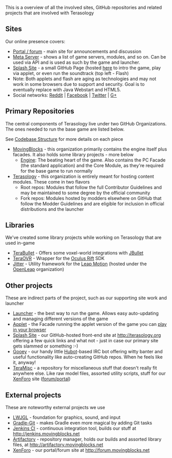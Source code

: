 This is a overview of all the involved sites, GitHub repositories and related projects that are involved with Terasology

Sites
---------

Our online presence covers:

* [Portal / forum](http://forum.terasology.org) - main site for announcements and discussion
* [Meta Server](http://meta.terasology.org) - shows a list of game servers, modules, and so on. Can be used via API and is used as such by the game and launcher.
* [Splash Site](http://terasology.org) - a small GitHub Page (hosted [here](https://github.com/MovingBlocks/movingblocks.github.com) to intro the game, play via applet, or even run the soundtrack (top left - Flash)
 * Note: Both applets and flash are aging as technologies and may not work in some browsers due to support and security. Goal is to eventually replace with Java Webstart and HTML5.
* Social networks: [Reddit](https://www.reddit.com/r/Terasology) | [Facebook](https://www.facebook.com/Terasology) | [Twitter](https://twitter.com/Terasology) | [G+](https://plus.google.com/b/103835217961917018533/103835217961917018533/posts)

Primary Repositories
---------

The central components of Terasology live under two GitHub Organizations. The ones needed to run the base game are listed below.

See [Codebase Structure](./Codebase-Structure.md) for more details on each piece

* [MovingBlocks](https://github.com/MovingBlocks) - this organization primarily contains the engine itself plus facades. It also holds some library projects - more below
  * [Engine](https://github.com/MovingBlocks/Terasology): The beating heart of the game. Also contains the PC Facade (the standard application) and the Core Module, as they're required for the base game to run normally
* [Terasology](https://github.com/Terasology) - this organization is entirely meant for hosting content modules. These come in two flavors
  * Root repos: Modules that follow the full Contributor Guidelines and may be maintained to some degree by the official community
  * Fork repos: Modules hosted by modders elsewhere on GitHub that follow the Modder Guidelines and are eligible for inclusion in official distributions and the launcher

Libraries
---------

We've created some library projects while working on Terasology that are used in-game

* [TeraBullet](https://github.com/MovingBlocks/TeraBullet) - Offers some voxel-world integrations with [JBullet](http://jbullet.advel.cz)
* [TeraOVR](https://github.com/MovingBlocks/TeraOVR) - Wrapper for the [Oculus Rift](http://www.oculusvr.com) SDK
* [Jitter](https://github.com/openleap/jitter) - Utility framework for the [Leap Motion](https://www.leapmotion.com/) (hosted under the [OpenLeap](https://github.com/openleap) organization)

Other projects
---------

These are indirect parts of the project, such as our supporting site work and launcher

* [Launcher](https://github.com/MovingBlocks/TerasologyLauncher) - the best way to run the game. Allows easy auto-updating and managing different versions of the game
* [Applet](https://github.com/MovingBlocks/FacadeApplet) - the Facade running the applet version of the game you can [play in your browser](http://terasology.org/#play)
* [Splash Site](https://github.com/MovingBlocks/movingblocks.github.com) - our GitHub-hosted front-end site at http://terasology.org offering a few quick links and what not - just in case our primary site gets slammed or something :-)
* [Gooey](https://github.com/MovingBlocks/Gooey) - our handy little [Hubot](http://hubot.github.com/)-based IRC bot offering witty banter and useful functionality like auto-creating GitHub repos. When he feels like it, anyway!
* [TeraMisc](https://github.com/MovingBlocks/TeraMisc) - a repository for miscellaneous stuff that doesn't really fit  anywhere else. Like raw model files, assorted utility scripts, stuff for our [XenForo](http://xenforo.com) site ([forum/portal](http://forum.movingblocks.net))

External projects
---------

These are noteworthy external projects we use

* [LWJGL](http://lwjgl.org) - foundation for graphics, sound, and input
* [Gradle-Git](https://github.com/ajoberstar/gradle-git) - makes Gradle even more magical by adding Git tasks
* [Jenkins CI](http://jenkins-ci.org) - continuous integration tool, builds our stuff at http://jenkins.movingblocks.net
* [Artifactory](http://www.jfrog.com/home/v_artifactory_opensource_overview) - repository manager, holds our builds and assorted library files, at http://artifactory.movingblocks.net
* [XenForo](http://xenforo.com) - our portal/forum site at http://forum.movingblocks.net


